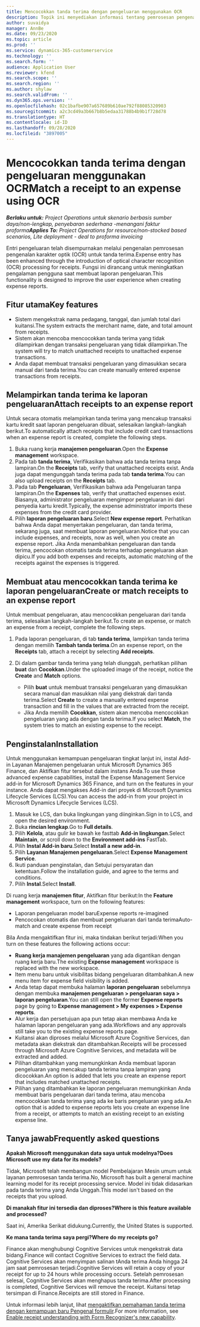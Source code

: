 ```yaml
---
title: Mencocokkan tanda terima dengan pengeluaran menggunakan OCR
description: Topik ini menyediakan informasi tentang pemrosesan pengenalan karakter optik (OCR) untuk tanda terima.
author: suvaidya
manager: AnnBe
ms.date: 09/23/2020
ms.topic: article
ms.prod: ''
ms.service: dynamics-365-customerservice
ms.technology: ''
ms.search.form: ''
audience: Application User
ms.reviewer: kfend
ms.search.scope: ''
ms.search.region: ''
ms.author: shylaw
ms.search.validFrom: ''
ms.dyn365.ops.version: ''
ms.openlocfilehash: 02c1bafbe907a657689b610ae792f88085320903
ms.sourcegitcommit: a2c3cd49a3b667b8b5edaa31788b4b9b1f728d78
ms.translationtype: HT
ms.contentlocale: id-ID
ms.lasthandoff: 09/28/2020
ms.locfileid: "3897005"
---
```

# <a name="match-a-receipt-to-an-expense-using-ocr"></a><span data-ttu-id="5b13e-103">Mencocokkan tanda terima dengan pengeluaran menggunakan OCR</span><span class="sxs-lookup"><span data-stu-id="5b13e-103">Match a receipt to an expense using OCR</span></span>

<span data-ttu-id="5b13e-104">_**Berlaku untuk:** Project Operations untuk skenario berbasis sumber daya/non-lengkap, penyebaran sederhana -menangani faktur proforma_</span><span class="sxs-lookup"><span data-stu-id="5b13e-104">_**Applies To:** Project Operations for resource/non-stocked based scenarios, Lite deployment - deal to proforma invoicing_</span></span>

<span data-ttu-id="5b13e-105">Entri pengeluaran telah disempurnakan melalui pengenalan pemrosesan pengenalan karakter optik (OCR) untuk tanda terima.</span><span class="sxs-lookup"><span data-stu-id="5b13e-105">Expense entry has been enhanced through the introduction of optical character recognition (OCR) processing for receipts.</span></span> <span data-ttu-id="5b13e-106">Fungsi ini dirancang untuk meningkatkan pengalaman pengguna saat membuat laporan pengeluaran.</span><span class="sxs-lookup"><span data-stu-id="5b13e-106">This functionality is designed to improve the user experience when creating expense reports.</span></span>

## <a name="key-features"></a><span data-ttu-id="5b13e-107">Fitur utama</span><span class="sxs-lookup"><span data-stu-id="5b13e-107">Key features</span></span>

- <span data-ttu-id="5b13e-108">Sistem mengekstrak nama pedagang, tanggal, dan jumlah total dari kuitansi.</span><span class="sxs-lookup"><span data-stu-id="5b13e-108">The system extracts the merchant name, date, and total amount from receipts.</span></span>
- <span data-ttu-id="5b13e-109">Sistem akan mencoba mencocokkan tanda terima yang tidak dilampirkan dengan transaksi pengeluaran yang tidak dilampirkan.</span><span class="sxs-lookup"><span data-stu-id="5b13e-109">The system will try to match unattached receipts to unattached expense transactions.</span></span>
- <span data-ttu-id="5b13e-110">Anda dapat membuat transaksi pengeluaran yang dimasukkan secara manual dari tanda terima.</span><span class="sxs-lookup"><span data-stu-id="5b13e-110">You can create manually entered expense transactions from receipts.</span></span>

## <a name="attach-receipts-to-an-expense-report"></a><span data-ttu-id="5b13e-111">Melampirkan tanda terima ke laporan pengeluaran</span><span class="sxs-lookup"><span data-stu-id="5b13e-111">Attach receipts to an expense report</span></span>

<span data-ttu-id="5b13e-112">Untuk secara otomatis melampirkan tanda terima yang mencakup transaksi kartu kredit saat laporan pengeluaran dibuat, selesaikan langkah-langkah berikut.</span><span class="sxs-lookup"><span data-stu-id="5b13e-112">To automatically attach receipts that include credit card transactions when an expense report is created, complete the following steps.</span></span>

  1. <span data-ttu-id="5b13e-113">Buka ruang kerja **manajemen pengeluaran**.</span><span class="sxs-lookup"><span data-stu-id="5b13e-113">Open the **Expense management** workspace.</span></span>
  2. <span data-ttu-id="5b13e-114">Pada tab **tanda terima**, Verifikasikan bahwa ada tanda terima tanpa lampiran.</span><span class="sxs-lookup"><span data-stu-id="5b13e-114">On the **Receipts** tab, verify that unattached receipts exist.</span></span> <span data-ttu-id="5b13e-115">Anda juga dapat mengunggah tanda terima pada tab **tanda terima**.</span><span class="sxs-lookup"><span data-stu-id="5b13e-115">You can also upload receipts on the **Receipts** tab.</span></span>
  3. <span data-ttu-id="5b13e-116">Pada tab **Pengeluaran**, Verifikasikan bahwa ada Pengeluaran tanpa lampiran.</span><span class="sxs-lookup"><span data-stu-id="5b13e-116">On the **Expenses** tab, verify that unattached expenses exist.</span></span> <span data-ttu-id="5b13e-117">Biasanya, administrator pengeluaran mengimpor pengeluaran ini dari penyedia kartu kredit.</span><span class="sxs-lookup"><span data-stu-id="5b13e-117">Typically, the expense administrator imports these expenses from the credit card provider.</span></span>
  4. <span data-ttu-id="5b13e-118">Pilih **laporan pengeluaran baru**.</span><span class="sxs-lookup"><span data-stu-id="5b13e-118">Select **New expense report**.</span></span> <span data-ttu-id="5b13e-119">Perhatikan bahwa Anda dapat menyertakan pengeluaran, dan tanda terima, sekarang juga, saat membuat laporan pengeluaran.</span><span class="sxs-lookup"><span data-stu-id="5b13e-119">Notice that you can include expenses, and receipts, now as well, when you create an expense report.</span></span> <span data-ttu-id="5b13e-120">Jika Anda menambahkan pengeluaran dan tanda terima, pencocokan otomatis tanda terima terhadap pengeluaran akan dipicu.</span><span class="sxs-lookup"><span data-stu-id="5b13e-120">If you add both expenses and receipts, automatic matching of the receipts against the expenses is triggered.</span></span>

## <a name="create-or-match-receipts-to-an-expense-report"></a><span data-ttu-id="5b13e-121">Membuat atau mencocokkan tanda terima ke laporan pengeluaran</span><span class="sxs-lookup"><span data-stu-id="5b13e-121">Create or match receipts to an expense report</span></span>
<span data-ttu-id="5b13e-122">Untuk membuat pengeluaran, atau mencocokkan pengeluaran dari tanda terima, selesaikan langkah-langkah berikut.</span><span class="sxs-lookup"><span data-stu-id="5b13e-122">To create an expense, or match an expense from a receipt, complete the following steps.</span></span>

  1. <span data-ttu-id="5b13e-123">Pada laporan pengeluaran, di tab **tanda terima**, lampirkan tanda terima dengan memilih **Tambah tanda terima**.</span><span class="sxs-lookup"><span data-stu-id="5b13e-123">On an expense report, on the **Receipts** tab, attach a receipt by selecting **Add receipts**.</span></span>
  2. <span data-ttu-id="5b13e-124">Di dalam gambar tanda terima yang telah diunggah, perhatikan pilihan **buat** dan **Cocokkan**.</span><span class="sxs-lookup"><span data-stu-id="5b13e-124">Under the uploaded image of the receipt, notice the **Create** and **Match** options.</span></span>

      - <span data-ttu-id="5b13e-125">Pilih **buat** untuk membuat transaksi pengeluaran yang dimasukkan secara manual dan masukkan nilai yang diekstrak dari tanda terima.</span><span class="sxs-lookup"><span data-stu-id="5b13e-125">Select **Create** to create a manually entered expense transaction and fill in the values that are extracted from the receipt.</span></span>
      - <span data-ttu-id="5b13e-126">Jika Anda memilih **Cocokkan**, sistem akan mencoba mencocokkan pengeluaran yang ada dengan tanda terima.</span><span class="sxs-lookup"><span data-stu-id="5b13e-126">If you select **Match**, the system tries to match an existing expense to the receipt.</span></span>

## <a name="installation"></a><span data-ttu-id="5b13e-127">Penginstalan</span><span class="sxs-lookup"><span data-stu-id="5b13e-127">Installation</span></span>

<span data-ttu-id="5b13e-128">Untuk menggunakan kemampuan pengeluaran tingkat lanjut ini, instal Add-in Layanan Manajemen pengeluaran untuk Microsoft Dynamics 365 Finance, dan Aktifkan fitur tersebut dalam instans Anda.</span><span class="sxs-lookup"><span data-stu-id="5b13e-128">To use these advanced expense capabilities, install the Expense Management Service add-in for Microsoft Dynamics 365 Finance, and turn on the features in your instance.</span></span> <span data-ttu-id="5b13e-129">Anda dapat mengakses Add-in dari proyek di Microsoft Dynamics Lifecycle Services (LCS).</span><span class="sxs-lookup"><span data-stu-id="5b13e-129">You can access the add-in from your project in Microsoft Dynamics Lifecycle Services (LCS).</span></span>

1. <span data-ttu-id="5b13e-130">Masuk ke LCS, dan buka lingkungan yang diinginkan.</span><span class="sxs-lookup"><span data-stu-id="5b13e-130">Sign in to LCS, and open the desired environment.</span></span>
2. <span data-ttu-id="5b13e-131">Buka **rincian lengkap**.</span><span class="sxs-lookup"><span data-stu-id="5b13e-131">Go to **Full details**.</span></span>
3. <span data-ttu-id="5b13e-132">Pilih **Kelola**, atau gulir ke bawah ke fasttab **Add-in lingkungan**.</span><span class="sxs-lookup"><span data-stu-id="5b13e-132">Select **Maintain**, or scroll down to the **Environment add-ins** FastTab.</span></span>
4. <span data-ttu-id="5b13e-133">Pilih **Instal Add-in baru**.</span><span class="sxs-lookup"><span data-stu-id="5b13e-133">Select **Install a new add-in**.</span></span>
5. <span data-ttu-id="5b13e-134">Pilih **Layanan Manajemen pengeluaran**.</span><span class="sxs-lookup"><span data-stu-id="5b13e-134">Select **Expense Management Service**.</span></span>
6. <span data-ttu-id="5b13e-135">Ikuti panduan penginstalan, dan Setujui persyaratan dan ketentuan.</span><span class="sxs-lookup"><span data-stu-id="5b13e-135">Follow the installation guide, and agree to the terms and conditions.</span></span>
7. <span data-ttu-id="5b13e-136">Pilih **Instal**.</span><span class="sxs-lookup"><span data-stu-id="5b13e-136">Select **Install**.</span></span>

<span data-ttu-id="5b13e-137">Di ruang kerja **manajemen fitur**, Aktifkan fitur berikut:</span><span class="sxs-lookup"><span data-stu-id="5b13e-137">In the **Feature management** workspace, turn on the following features:</span></span>

- <span data-ttu-id="5b13e-138">Laporan pengeluaran model baru</span><span class="sxs-lookup"><span data-stu-id="5b13e-138">Expense reports re-imagined</span></span>
- <span data-ttu-id="5b13e-139">Pencocokan otomatis dan membuat pengeluaran dari tanda terima</span><span class="sxs-lookup"><span data-stu-id="5b13e-139">Auto-match and create expense from receipt</span></span>

<span data-ttu-id="5b13e-140">Bila Anda mengaktifkan fitur ini, maka tindakan berikut terjadi:</span><span class="sxs-lookup"><span data-stu-id="5b13e-140">When you turn on these features the following actions occur:</span></span>

- <span data-ttu-id="5b13e-141">**Ruang kerja manajemen pengeluaran** yang ada digantikan dengan ruang kerja baru.</span><span class="sxs-lookup"><span data-stu-id="5b13e-141">The existing **Expense management** workspace is replaced with the new workspace.</span></span>
- <span data-ttu-id="5b13e-142">Item menu baru untuk visibilitas bidang pengeluaran ditambahkan.</span><span class="sxs-lookup"><span data-stu-id="5b13e-142">A new menu item for expense field visibility is added.</span></span>
- <span data-ttu-id="5b13e-143">Anda tetap dapat membuka halaman **laporan pengeluaran** sebelumnya dengan membuka **manajemen pengeluaran > pengeluaran saya > laporan pengeluaran**.</span><span class="sxs-lookup"><span data-stu-id="5b13e-143">You can still open the former **Expense reports** page by going to **Expense management > My expenses > Expense reports**.</span></span>
- <span data-ttu-id="5b13e-144">Alur kerja dan persetujuan apa pun tetap akan membawa Anda ke halaman laporan pengeluaran yang ada.</span><span class="sxs-lookup"><span data-stu-id="5b13e-144">Workflows and any approvals still take you to the existing expense reports page.</span></span>
- <span data-ttu-id="5b13e-145">Kuitansi akan diproses melalui Microsoft Azure Cognitive Services, dan metadata akan diekstrak dan ditambahkan.</span><span class="sxs-lookup"><span data-stu-id="5b13e-145">Receipts will be processed through Microsoft Azure Cognitive Services, and metadata will be extracted and added.</span></span>
- <span data-ttu-id="5b13e-146">Pilihan ditambahkan yang memungkinkan Anda membuat laporan pengeluaran yang mencakup tanda terima tanpa lampiran yang dicocokkan.</span><span class="sxs-lookup"><span data-stu-id="5b13e-146">An option is added that lets you create an expense report that includes matched unattached receipts.</span></span>
- <span data-ttu-id="5b13e-147">Pilihan yang ditambahkan ke laporan pengeluaran memungkinkan Anda membuat baris pengeluaran dari tanda terima, atau mencoba mencocokkan tanda terima yang ada ke baris pengeluaran yang ada.</span><span class="sxs-lookup"><span data-stu-id="5b13e-147">An option that is added to expense reports lets you create an expense line from a receipt, or attempts to match an existing receipt to an existing expense line.</span></span>

## <a name="frequently-asked-questions"></a><span data-ttu-id="5b13e-148">Tanya jawab</span><span class="sxs-lookup"><span data-stu-id="5b13e-148">Frequently asked questions</span></span>

<span data-ttu-id="5b13e-149">**Apakah Microsoft menggunakan data saya untuk modelnya?**</span><span class="sxs-lookup"><span data-stu-id="5b13e-149">**Does Microsoft use my data for its models?**</span></span>

<span data-ttu-id="5b13e-150">Tidak, Microsoft telah membangun model Pembelajaran Mesin umum untuk layanan pemrosesan tanda terima.</span><span class="sxs-lookup"><span data-stu-id="5b13e-150">No, Microsoft has built a general machine learning model for its receipt processing service.</span></span> <span data-ttu-id="5b13e-151">Model ini tidak didasarkan pada tanda terima yang Anda Unggah.</span><span class="sxs-lookup"><span data-stu-id="5b13e-151">This model isn't based on the receipts that you upload.</span></span>

<span data-ttu-id="5b13e-152">**Di manakah fitur ini tersedia dan diproses?**</span><span class="sxs-lookup"><span data-stu-id="5b13e-152">**Where is this feature available and processed?**</span></span>

<span data-ttu-id="5b13e-153">Saat ini, Amerika Serikat didukung.</span><span class="sxs-lookup"><span data-stu-id="5b13e-153">Currently, the United States is supported.</span></span>

<span data-ttu-id="5b13e-154">**Ke mana tanda terima saya pergi?**</span><span class="sxs-lookup"><span data-stu-id="5b13e-154">**Where do my receipts go?**</span></span>

<span data-ttu-id="5b13e-155">Finance akan menghubungi Cognitive Services untuk mengekstrak data bidang.</span><span class="sxs-lookup"><span data-stu-id="5b13e-155">Finance will contact Cognitive Services to extract the field data.</span></span> <span data-ttu-id="5b13e-156">Cognitive Services akan menyimpan salinan tAnda terima Anda hingga 24 jam saat pemrosesan terjadi.</span><span class="sxs-lookup"><span data-stu-id="5b13e-156">Cognitive Services will retain a copy of your receipt for up to 24 hours while processing occurs.</span></span> <span data-ttu-id="5b13e-157">Setelah pemrosesan selesai, Cognitive Services akan menghapus tanda terima.</span><span class="sxs-lookup"><span data-stu-id="5b13e-157">After processing is completed, Cognitive Services will remove the receipt.</span></span> <span data-ttu-id="5b13e-158">Kuitansi tetap tersimpan di Finance.</span><span class="sxs-lookup"><span data-stu-id="5b13e-158">Receipts are still stored in Finance.</span></span>

<span data-ttu-id="5b13e-159">Untuk informasi lebih lanjut, lihat [mengaktifkan pemahaman tanda terima dengan kemampuan baru Pengenal formulir](https://azure.microsoft.com/blog/enable-receipt-understanding-with-form-recognizer-s-new-capability/).</span><span class="sxs-lookup"><span data-stu-id="5b13e-159">For more information, see [Enable receipt understanding with Form Recognizer's new capability](https://azure.microsoft.com/blog/enable-receipt-understanding-with-form-recognizer-s-new-capability/).</span></span>
